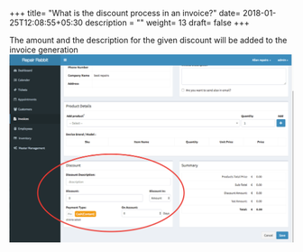 +++
title= "What is the discount process in an invoice?"
date= 2018-01-25T12:08:55+05:30
description = ""
weight= 13
draft= false
+++


The amount and the description for the given discount will be added to the invoice generation
![what is the discount process in an invoice?](/images/invoice/what_is_the_discount-process/discount_applicable.png)